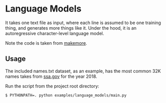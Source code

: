 # Language Models

It takes one text file as input, where each line is assumed to be one training thing, and generates more things like it. Under the hood, it is an autoregressive character-level language model.

Note the code is taken from [makemore](https://github.com/karpathy/makemore).

## Usage

The included names.txt dataset, as an example, has the most common 32K names takes from [ssa.gov](https://www.ssa.gov/oact/babynames/) for the year 2018. 

Run the script from the project root directory:

```bash
$ PYTHONPATH=. python examples/language_models/main.py
```
